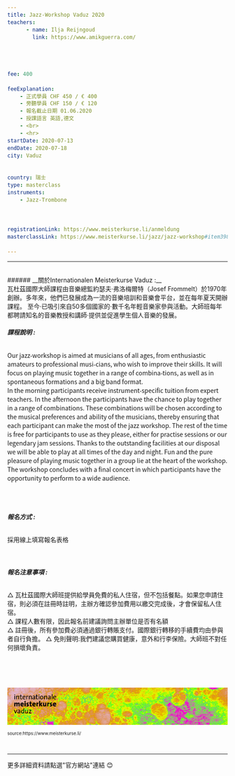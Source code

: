 ```yaml
---
title: Jazz-Workshop Vaduz 2020
teachers:
      - name: Ilja Reijngoud
        link: https://www.amikguerra.com/




fee: 400

feeExplanation: 
    - 正式學員 CHF 450 / € 400
    - 旁聽學員 CHF 150 / € 120
    - 報名截止日期 01.06.2020
    - 授課語言 英語,德文
    - <br>
    - <hr>
startDate: 2020-07-13
endDate: 2020-07-18
city: Vaduz
      

country: 瑞士
type: masterclass
instruments:
    - Jazz-Trombone

    

registrationLink: https://www.meisterkurse.li/anmeldung
masterclassLink: https://www.meisterkurse.li/jazz/jazz-workshop#item398
    
---
```

<hr>
<br>
###### __關於Internationalen Meisterkurse Vaduz :__<br>  
瓦杜茲國際大師課程由音樂總監約瑟夫·弗洛梅爾特（Josef Frommelt）於1970年創辦。多年來，他們已發展成為一流的音樂培訓和音樂會平台，並在每年夏天開辦課程。
至今·已吸引來自50多個國家的·數千名年輕音樂家參與活動。大師班每年都聘請知名的音樂教授和講師·提供並促進學生個人音樂的發展。

<br> 


###### __課程說明 :__<br>
<p style="font-family: 'Noto Sans CJK TC';letter-spacing:0px">Our jazz-workshop is aimed at musicians of all ages, from enthusiastic amateurs to professional musi-cians, who wish to improve their skills. 
It will focus on playing music together in a range of combina-tions, as well as in spontaneous formations and a big band format.<br> 
In the morning participants receive instrument-specific tuition from expert teachers. In the afternoon the participants have the chance to play together in a range of combinations. These combinations will be chosen according to the musical preferences and ability of the musicians, thereby ensuring that each participant can make the most of the jazz workshop. 
The rest of the time is free for participants to use as they please, either for practise sessions or our legendary jam sessions. Thanks to the outstanding facilities at our disposal we will be able to play at all times of the day and night. 
Fun and the pure pleasure of playing music together in a group lie at the heart of the workshop.<br>
The workshop concludes with a final concert in which participants have the opportunity to perform to a wide audience.
</p>


<br>

<br>

###### __報名方式 :__<br> 

採用線上填寫報名表格<br>
<br>
<br>
###### __報名注意事項 :__<br>
△ 瓦杜茲國際大師班提供給學員免費的私人住宿，但不包括餐點。如果您申請住宿，則必須在註冊時註明，主辦方確認參加費用以繳交完成後，才會保留私人住宿。<br>
△ 課程人數有限，因此報名前建議詢問主辦單位是否有名額<br>
△ 註冊後，所有參加費必須通過銀行轉賬支付。國際銀行轉移的手續費均由參與者自行負擔。
△ 免則聲明:我們建議您購買健康，意外和行李保險。大師班不對任何損壞負責。
<br>
<br>
<br>
<br>
<br>

<img src="/assets/img/jazz%20work-shop.png" class="img-fluid" alt="...">
<P style="font-size: 10px">source:https://www.meisterkurse.li/</P>


<br>
<hr>
更多詳細資料請點選"官方網站"連結 😊
